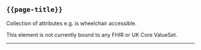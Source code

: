 ## <code>{{page-title}}</code>

Collection of attributes e.g. is wheelchair accessible.

This element is not currently bound to any FHIR or UK Core ValueSet.

---
